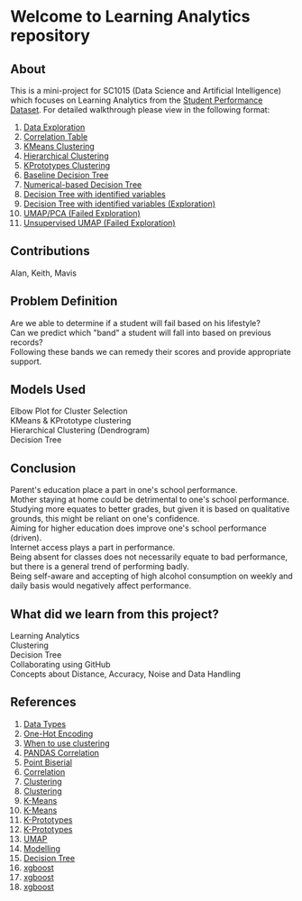 # Welcome to Learning Analytics repository

## About
This is a mini-project for SC1015 (Data Science and Artificial Intelligence) which focuses on Learning Analytics from the [Student Performance Dataset](https://archive.ics.uci.edu/ml/datasets/student+performance). 
For detailed walkthrough please view in the following format:  
1. [Data Exploration](https://github.com/alanwalker23/SC1015-Overbyte/blob/main/Data%20Exploration.ipynb)
2. [Correlation Table](https://github.com/alanwalker23/SC1015-Overbyte/blob/main/Correlation%20Table.ipynb)
3. [KMeans Clustering](https://github.com/alanwalker23/SC1015-Overbyte/blob/main/KMeans%20Clustering.ipynb)
4. [Hierarchical Clustering](https://github.com/alanwalker23/SC1015-Overbyte/blob/main/Hierarchical%20Clustering.ipynb)
5. [KPrototypes Clustering](https://github.com/alanwalker23/SC1015-Overbyte/blob/main/KPrototypes%20Clustering.ipynb)
6. [Baseline Decision Tree](https://github.com/alanwalker23/SC1015-Overbyte/blob/main/DTallvar.ipynb)
7. [Numerical-based Decision Tree](https://github.com/alanwalker23/SC1015-Overbyte/blob/main/DTnum.ipynb)
8. [Decision Tree with identified variables](https://github.com/alanwalker23/SC1015-Overbyte/blob/main/DTusefulcluster-FeduIncluded.ipynb)
9. [Decision Tree with identified variables (Exploration)](https://github.com/alanwalker23/SC1015-Overbyte/blob/main/DTusefulcluster.ipynb)
10. [UMAP/PCA (Failed Exploration)](https://github.com/alanwalker23/SC1015-Overbyte/blob/main/SC1015%20UMAP.ipynb)
11. [Unsupervised UMAP (Failed Exploration)](https://github.com/alanwalker23/SC1015-Overbyte/blob/main/Unsupervised%20UMAP.ipynb)

## Contributions
Alan, Keith, Mavis

## Problem Definition
Are we able to determine if a student will fail based on his lifestyle?  
Can we predict which "band" a student will fall into based on previous records?  
Following these bands we can remedy their scores and provide appropriate support.

## Models Used
Elbow Plot for Cluster Selection  
KMeans & KPrototype clustering  
Hierarchical Clustering (Dendrogram)  
Decision Tree

## Conclusion
Parent's education place a part in one's school performance.  
Mother staying at home could be detrimental to one's school performance.  
Studying more equates to better grades, but given it is based on qualitative grounds, this might be reliant on one's confidence.  
Aiming for higher education does improve one's school performance (driven).  
Internet access plays a part in performance.  
Being absent for classes does not necessarily equate to bad performance, but there is a general trend of performing badly.  
Being self-aware and accepting of high alcohol consumption on weekly and daily basis would negatively affect performance.

## What did we learn from this project?
Learning Analytics  
Clustering  
Decision Tree  
Collaborating using GitHub  
Concepts about Distance, Accuracy, Noise and Data Handling

## References
1. [Data Types](https://www.analyticsvidhya.com/blog/2021/06/complete-guide-to-data-types-in-statistics-for-data-science/)
2. [One-Hot Encoding](https://machinelearningmastery.com/why-one-hot-encode-data-in-machine-learning/)
3. [When to use clustering](https://www.explorium.ai/blog/clustering-when-you-should-use-it-and-avoid-it/)
4. [PANDAS Correlation](https://pandas.pydata.org/docs/reference/api/pandas.DataFrame.corr.html)
5. [Point Biserial](https://towardsdatascience.com/point-biserial-correlation-with-python-f7cd591bd3b1)
6. [Correlation](https://towardsdatascience.com/everything-you-need-to-know-about-correlation-3ef78f22fcad)
7. [Clustering](https://medium.com/analytics-vidhya/the-ultimate-guide-for-clustering-mixed-data-1eefa0b4743b)
8. [Clustering](https://machinelearningmastery.com/clustering-algorithms-with-python/)
9. [K-Means](https://realpython.com/k-means-clustering-python/)
10. [K-Means](https://jakevdp.github.io/PythonDataScienceHandbook/05.11-k-means.html)
11. [K-Prototypes](https://medium.com/analytics-vidhya/customer-segmentation-using-k-prototypes-algorithm-in-python-aad4acbaaede)
12. [K-Prototypes](https://towardsdatascience.com/the-k-prototype-as-clustering-algorithm-for-mixed-data-type-categorical-and-numerical-fe7c50538ebb)
13. [UMAP](https://towardsdatascience.com/tsne-vs-umap-global-structure-4d8045acba17)
14. [Modelling](https://machinelearningmastery.com/calculate-feature-importance-with-python/)
15. [Decision Tree](https://www.datacamp.com/community/tutorials/decision-tree-classification-python)
16. [xgboost](https://towardsdatascience.com/a-beginners-guide-to-xgboost-87f5d4c30ed7)
17. [xgboost](https://towardsdatascience.com/https-medium-com-vishalmorde-xgboost-algorithm-long-she-may-rein-edd9f99be63d)
18. [xgboost](https://machinelearningmastery.com/develop-first-xgboost-model-python-scikit-learn/)

